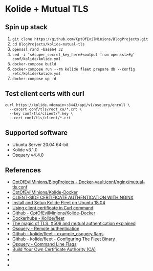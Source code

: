 # Kolide + Mutual TLS

## Spin up stack
1. `git clone https://github.com/CptOfEvilMinions/BlogProjects.git`
1. `cd BlogProjects/kolide-mutual-tls`
1. `openssl rand -base64 32`
1. `sed -i 's#super_secret_key_here#<output from openssl>#g' conf/kolide/kolide.yml`
1. `docker-compose build`
1. `docker-compose run --rm kolide fleet prepare db --config /etc/kolide/kolide.yml`
1. `docker-compose up -d`


## Test client certs with curl
```
curl https://kolide.<domain>:8443/api/v1/osquery/enroll \
  --cacert conf/tls/root_ca/*.crt \
  --key conf/tls/client/*.key \
  --cert conf/tls/client/*.crt
```

## Supported software
* Ubuntu Server 20.04 64-bit
* Kolide v3.1.0
* Osquery v4.4.0

## References
* [CptOfEvilMinions/BlogProjects - Docker-vault/conf/nginx/mutual-tls.conf](https://github.com/CptOfEvilMinions/BlogProjects/blob/master/Docker-vault/conf/nginx/mutual-tls.conf)
* [CptOfEvilMinions/Kolide-Docker](https://github.com/CptOfEvilMinions/Kolide-Docker)
* [CLIENT-SIDE CERTIFICATE AUTHENTICATION WITH NGINX](https://fardog.io/blog/2017/12/30/client-side-certificate-authentication-with-nginx/)
* [Install and Setup Kolide Fleet on Ubuntu 18.04](https://kifarunix.com/install-and-setup-kolide-fleet-on-ubuntu-18-04/)
* [Using client certificate in Curl command](https://stackoverflow.com/questions/31305376/using-client-certificate-in-curl-command)
* [Github - CptOfEvilMinions/Kolide-Docker](https://github.com/CptOfEvilMinions/Kolide-Docker)
* [Dockerhube - Kolide/fleet](https://hub.docker.com/r/kolide/fleet/tags)
* [The magic of TLS, X509 and mutual authentication explained](https://medium.com/sitewards/the-magic-of-tls-x509-and-mutual-authentication-explained-b2162dec4401)
* [Osquery - Remote authentication](https://osquery.readthedocs.io/en/stable/deployment/remote/#tls-client-auth-enrollment)
* [Github - kolide/fleet - example_osquery.flags](https://github.com/kolide/fleet/blob/master/tools/osquery/example_osquery.flags)
* [Github - kolide/fleet - Configuring The Fleet Binary](https://github.com/kolide/fleet/blob/master/docs/infrastructure/configuring-the-fleet-binary.md)
* [Osquery - Command Line Flags](https://osquery.readthedocs.io/en/stable/installation/cli-flags/)
* [Build Your Own Certificate Authority (CA)](https://learn.hashicorp.com/tutorials/vault/pki-engine)
* []()
* []()
* []()